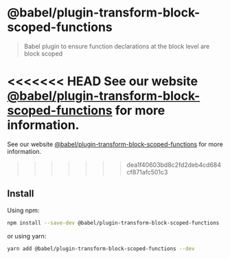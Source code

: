 # @babel/plugin-transform-block-scoped-functions

> Babel plugin to ensure function declarations at the block level are block scoped

<<<<<<< HEAD
See our website [@babel/plugin-transform-block-scoped-functions](https://babeljs.io/docs/en/next/babel-plugin-transform-block-scoped-functions.html) for more information.
=======
See our website [@babel/plugin-transform-block-scoped-functions](https://babeljs.io/docs/en/babel-plugin-transform-block-scoped-functions) for more information.
>>>>>>> dea1f40603bd8c2fd2deb4cd684cf871afc501c3

## Install

Using npm:

```sh
npm install --save-dev @babel/plugin-transform-block-scoped-functions
```

or using yarn:

```sh
yarn add @babel/plugin-transform-block-scoped-functions --dev
```
